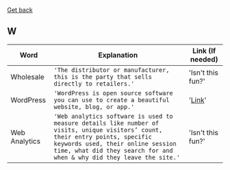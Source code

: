 [Get back](https://github.com/MrGKanev/Ecommerce-Glossary)
## W

|     Word       |        Explanation            |Link (If needed)             |
|----------------|-------------------------------|-----------------------------|
|Wholesale|`'The distributor or manufacturer, this is the party that sells directly to retailers.'`            |'Isn't this fun?'            |
|WordPress|`'WordPress is open source software you can use to create a beautiful website, blog, or app.'`            |'[Link](https://wordpress.org/)'            |
|Web Analytics|`'Web analytics software is used to measure details like number of visits, unique visitors’ count, their entry points, specific keywords used, their online session time, what did they search for and when & why did they leave the site.'`            |'Isn't this fun?'            |
